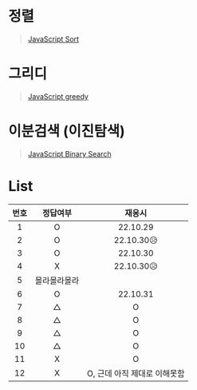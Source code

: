 # 정렬

> [JavaScript Sort](../../../theory/sort.md)

# 그리디

> [JavaScript greedy](../../../theory/greedy.md)

# 이분검색 (이진탐색)

> [JavaScript Binary Search](../../../theory/binarySearch.md)

# List

| 번호 |   정답여부   |            재응시            |
| :--: | :----------: | :--------------------------: |
|  1   |      O       |           22.10.29           |
|  2   |      O       |          22.10.30😥          |
|  3   |      O       |           22.10.30           |
|  4   |      X       |          22.10.30😥          |
|  5   | 몰라몰라몰라 |                              |
|  6   |      O       |           22.10.31           |
|  7   |      △       |              O               |
|  8   |      △       |              O               |
|  9   |      △       |              O               |
|  10  |      △       |              O               |
|  11  |      X       |              O               |
|  12  |      X       | O, 근데 아직 제대로 이해못함 |
